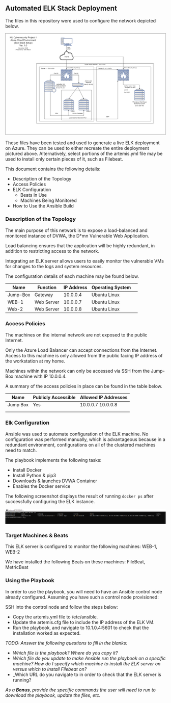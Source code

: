 ## Automated ELK Stack Deployment

The files in this repository were used to configure the network depicted below.

![](Images/AzureCloudDiagramELKStack.png)

These files have been tested and used to generate a live ELK deployment on Azure. They can be used to either recreate the entire deployment pictured above. Alternatively, select portions of the artemis.yml file may be used to install only certain pieces of it, such as Filebeat.

This document contains the following details:
- Description of the Topology
- Access Policies
- ELK Configuration
  - Beats in Use
  - Machines Being Monitored
- How to Use the Ansible Build


### Description of the Topology

The main purpose of this network is to expose a load-balanced and monitored instance of DVWA, the D*mn Vulnerable Web Application.

Load balancing ensures that the application will be highly redundant, in addition to restricting access to the network.

Integrating an ELK server allows users to easily monitor the vulnerable VMs for changes to the logs and system resources.


The configuration details of each machine may be found below.

| Name     | Function   | IP Address | Operating System |   |
|----------|------------|------------|------------------|---|
| Jump-Box | Gateway    | 10.0.0.4   | Ubuntu Linux     |   |
| WEB-1    | Web Server | 10.0.0.7   | Ubuntu Linux     |   |
| Web-2    | Web Server | 10.0.0.8   | Ubuntu Linux     |   |

### Access Policies

The machines on the internal network are not exposed to the public Internet. 

Only the Azure Load Balancer can accept connections from the Internet. Access to this machine is only allowed from the public facing IP address of the workstation at my home. 


Machines within the network can only be accessed via SSH from the Jump-Box machine with IP 10.0.0.4.

A summary of the access policies in place can be found in the table below.

| Name     | Publicly Accessible | Allowed IP Addresses |
|----------|---------------------|----------------------|
| Jump Box | Yes                 | 10.0.0.7 10.0.0.8    |
|          |                     |                      |
|          |                     |                      |

### Elk Configuration

Ansible was used to automate configuration of the ELK machine. No configuration was performed manually, which is advantageous because in a redundant environment, configurations on all of the clustered machines need to match.

The playbook implements the following tasks:
- Install Docker
- Install Python & pip3
- Downloads & launches DVWA Container
- Enables the Docker service

The following screenshot displays the result of running `docker ps` after successfully configuring the ELK instance.

![](Images/docker_ps_output.png)

### Target Machines & Beats
This ELK server is configured to monitor the following machines:
WEB-1, WEB-2

We have installed the following Beats on these machines:
FileBeat, MetricBeat


### Using the Playbook
In order to use the playbook, you will need to have an Ansible control node already configured. Assuming you have such a control node provisioned: 

SSH into the control node and follow the steps below:
- Copy the artemis.yml file to /etc/ansible.
- Update the artemis.cfg file to include the IP address of the ELK VM.
- Run the playbook, and navigate to 10.1.0.4:5601 to check that the installation worked as expected.

_TODO: Answer the following questions to fill in the blanks:_
- _Which file is the playbook? Where do you copy it?_
- _Which file do you update to make Ansible run the playbook on a specific machine? How do I specify which machine to install the ELK server on versus which to install Filebeat on?_
- _Which URL do you navigate to in order to check that the ELK server is running?

_As a **Bonus**, provide the specific commands the user will need to run to download the playbook, update the files, etc._